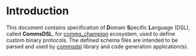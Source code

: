 # Introduction
This document contains specification of **D**omain **S**pecific **L**anguage (DSL),
called **CommsDSL**, for [comms_champion](https://github.com/arobenko/comms_champion) ecosystem,
used to define custom binary protocols. The defined schema files are intended
to be parsed and used by [commsdsl](https://github.com/arobenko/commsdsl) library and code
generation application(s).


